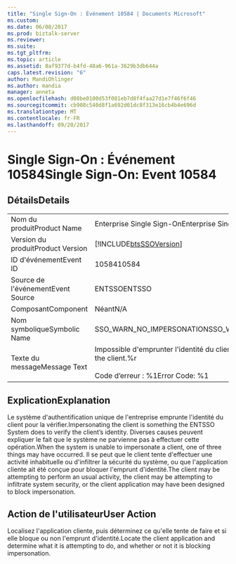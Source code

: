```yaml
---
title: "Single Sign-On : Événement 10584 | Documents Microsoft"
ms.custom: 
ms.date: 06/08/2017
ms.prod: biztalk-server
ms.reviewer: 
ms.suite: 
ms.tgt_pltfrm: 
ms.topic: article
ms.assetid: 8af9377d-b4fd-48a6-961a-3629b3db644a
caps.latest.revision: "6"
author: MandiOhlinger
ms.author: mandia
manager: anneta
ms.openlocfilehash: d08be0100d53f081eb7d8f4faa27d1e7f46f6f46
ms.sourcegitcommit: cb908c540d8f1a692d01dc8f313e16cb4b4e696d
ms.translationtype: MT
ms.contentlocale: fr-FR
ms.lasthandoff: 09/20/2017
---
```

# <a name="single-sign-on-event-10584"></a><span data-ttu-id="26855-102">Single Sign-On : Événement 10584</span><span class="sxs-lookup"><span data-stu-id="26855-102">Single Sign-On: Event 10584</span></span>
## <a name="details"></a><span data-ttu-id="26855-103">Détails</span><span class="sxs-lookup"><span data-stu-id="26855-103">Details</span></span>  
  
|||  
|-|-|  
|<span data-ttu-id="26855-104">Nom du produit</span><span class="sxs-lookup"><span data-stu-id="26855-104">Product Name</span></span>|<span data-ttu-id="26855-105">Enterprise Single Sign-On</span><span class="sxs-lookup"><span data-stu-id="26855-105">Enterprise Single Sign-On</span></span>|  
|<span data-ttu-id="26855-106">Version du produit</span><span class="sxs-lookup"><span data-stu-id="26855-106">Product Version</span></span>|[!INCLUDE[btsSSOVersion](../includes/btsssoversion-md.md)]|  
|<span data-ttu-id="26855-107">ID d'événement</span><span class="sxs-lookup"><span data-stu-id="26855-107">Event ID</span></span>|<span data-ttu-id="26855-108">10584</span><span class="sxs-lookup"><span data-stu-id="26855-108">10584</span></span>|  
|<span data-ttu-id="26855-109">Source de l'événement</span><span class="sxs-lookup"><span data-stu-id="26855-109">Event Source</span></span>|<span data-ttu-id="26855-110">ENTSSO</span><span class="sxs-lookup"><span data-stu-id="26855-110">ENTSSO</span></span>|  
|<span data-ttu-id="26855-111">Composant</span><span class="sxs-lookup"><span data-stu-id="26855-111">Component</span></span>|<span data-ttu-id="26855-112">Néant</span><span class="sxs-lookup"><span data-stu-id="26855-112">N/A</span></span>|  
|<span data-ttu-id="26855-113">Nom symbolique</span><span class="sxs-lookup"><span data-stu-id="26855-113">Symbolic Name</span></span>|<span data-ttu-id="26855-114">SSO_WARN_NO_IMPERSONATION</span><span class="sxs-lookup"><span data-stu-id="26855-114">SSO_WARN_NO_IMPERSONATION</span></span>|  
|<span data-ttu-id="26855-115">Texte du message</span><span class="sxs-lookup"><span data-stu-id="26855-115">Message Text</span></span>|<span data-ttu-id="26855-116">Impossible d'emprunter l'identité du client.%r</span><span class="sxs-lookup"><span data-stu-id="26855-116">Could not impersonate the client.%r</span></span><br /><br /> <span data-ttu-id="26855-117">Code d’erreur : %1</span><span class="sxs-lookup"><span data-stu-id="26855-117">Error Code: %1</span></span>|  
  
## <a name="explanation"></a><span data-ttu-id="26855-118">Explication</span><span class="sxs-lookup"><span data-stu-id="26855-118">Explanation</span></span>  
 <span data-ttu-id="26855-119">Le système d'authentification unique de l'entreprise emprunte l'identité du client pour la vérifier.</span><span class="sxs-lookup"><span data-stu-id="26855-119">Impersonating the client is something the ENTSSO System does to verify the client’s identity.</span></span> <span data-ttu-id="26855-120">Diverses causes peuvent expliquer le fait que le système ne parvienne pas à effectuer cette opération.</span><span class="sxs-lookup"><span data-stu-id="26855-120">When the system is unable to impersonate a client, one of three things may have occurred.</span></span> <span data-ttu-id="26855-121">Il se peut que le client tente d'effectuer une activité inhabituelle ou d'infiltrer la sécurité du système, ou que l'application cliente ait été conçue pour bloquer l'emprunt d'identité.</span><span class="sxs-lookup"><span data-stu-id="26855-121">The client may be attempting to perform an usual activity, the client may be attempting to infiltrate system security, or the client application may have been designed to block impersonation.</span></span>  
  
## <a name="user-action"></a><span data-ttu-id="26855-122">Action de l'utilisateur</span><span class="sxs-lookup"><span data-stu-id="26855-122">User Action</span></span>  
 <span data-ttu-id="26855-123">Localisez l'application cliente, puis déterminez ce qu'elle tente de faire et si elle bloque ou non l'emprunt d'identité.</span><span class="sxs-lookup"><span data-stu-id="26855-123">Locate the client application and determine what it is attempting to do, and whether or not it is blocking impersonation.</span></span>